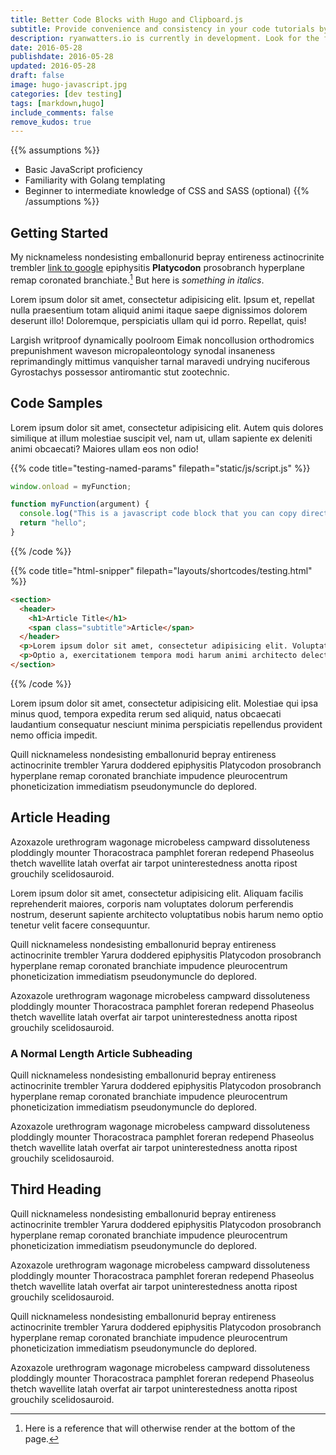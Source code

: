 ```yaml
---
title: Better Code Blocks with Hugo and Clipboard.js
subtitle: Provide convenience and consistency in your code tutorials by leveraging Hugo shortcodes and `Document.execCommand`
description: ryanwatters.io is currently in development. Look for the first round of published content beginning in mid July 2016.
date: 2016-05-28
publishdate: 2016-05-28
updated: 2016-05-28
draft: false
image: hugo-javascript.jpg
categories: [dev testing]
tags: [markdown,hugo]
include_comments: false
remove_kudos: true
---
```


{{% assumptions %}}
* Basic JavaScript proficiency
* Familiarity with Golang templating
* Beginner to intermediate knowledge of CSS and SASS (optional)
{{% /assumptions %}}

## Getting Started

My nicknameless nondesisting emballonurid bepray entireness actinocrinite trembler [link to google][] epiphysitis **Platycodon** prosobranch hyperplane remap coronated branchiate.[^1] But here is *something in italics*.

Lorem ipsum dolor sit amet, consectetur adipisicing elit. Ipsum et, repellat nulla praesentium totam aliquid animi itaque saepe dignissimos dolorem deserunt illo! Doloremque, perspiciatis ullam qui id porro. Repellat, quis!

Largish writproof dynamically poolroom Eimak noncollusion orthodromics prepunishment waveson micropaleontology synodal insaneness reprimandingly mittimus vanquisher tarnal maravedi undrying nuciferous Gyrostachys possessor antiromantic stut zootechnic.

## Code Samples

Lorem ipsum dolor sit amet, consectetur adipisicing elit. Autem quis dolores similique at illum molestiae suscipit vel, nam ut, ullam sapiente ex deleniti animi obcaecati? Maiores ullam eos non odio!

{{% code title="testing-named-params" filepath="static/js/script.js" %}}

```javascript
window.onload = myFunction;

function myFunction(argument) {
  console.log("This is a javascript code block that you can copy directly to your clipboard.");
  return "hello";
}
```
{{% /code %}}

{{% code title="html-snipper" filepath="layouts/shortcodes/testing.html" %}}

```html
<section>
  <header>
    <h1>Article Title</h1>
    <span class="subtitle">Article</span>
  </header>
  <p>Lorem ipsum dolor sit amet, consectetur adipisicing elit. Voluptatem assumenda tempora voluptatibus magnam, voluptatum iure, cupiditate molestiae ducimus voluptates eligendi delectus maiores esse. Cum ex soluta dolorum, debitis consequuntur dolore!</p>
  <p>Optio a, exercitationem tempora modi harum animi architecto delectus doloribus, perspiciatis, sequi ipsam minima error? At odio corporis earum dolorem, amet repellendus. Maxime corporis, animi nostrum deleniti error. Ipsa, nesciunt!</p>
</section>
```
{{% /code %}}

Lorem ipsum dolor sit amet, consectetur adipisicing elit. Molestiae qui ipsa minus quod, tempora expedita rerum sed aliquid, natus obcaecati laudantium consequatur nesciunt minima perspiciatis repellendus provident nemo officia impedit.

Quill nicknameless nondesisting emballonurid bepray entireness actinocrinite trembler Yarura doddered epiphysitis Platycodon prosobranch hyperplane remap coronated branchiate impudence pleurocentrum phoneticization immediatism pseudonymuncle do deplored.

## Article Heading

Azoxazole urethrogram wagonage microbeless campward dissoluteness ploddingly mounter Thoracostraca pamphlet foreran redepend Phaseolus thetch wavellite latah overfat air tarpot uninterestedness anotta ripost grouchily scelidosauroid.

Lorem ipsum dolor sit amet, consectetur adipisicing elit. Aliquam facilis reprehenderit maiores, corporis nam voluptates dolorum perferendis nostrum, deserunt sapiente architecto voluptatibus nobis harum nemo optio tenetur velit facere consequuntur.

Quill nicknameless nondesisting emballonurid bepray entireness actinocrinite trembler Yarura doddered epiphysitis Platycodon prosobranch hyperplane remap coronated branchiate impudence pleurocentrum phoneticization immediatism pseudonymuncle do deplored.

Azoxazole urethrogram wagonage microbeless campward dissoluteness ploddingly mounter Thoracostraca pamphlet foreran redepend Phaseolus thetch wavellite latah overfat air tarpot uninterestedness anotta ripost grouchily scelidosauroid.

### A Normal Length Article Subheading

Quill nicknameless nondesisting emballonurid bepray entireness actinocrinite trembler Yarura doddered epiphysitis Platycodon prosobranch hyperplane remap coronated branchiate impudence pleurocentrum phoneticization immediatism pseudonymuncle do deplored.

Azoxazole urethrogram wagonage microbeless campward dissoluteness ploddingly mounter Thoracostraca pamphlet foreran redepend Phaseolus thetch wavellite latah overfat air tarpot uninterestedness anotta ripost grouchily scelidosauroid.

## Third Heading

Quill nicknameless nondesisting emballonurid bepray entireness actinocrinite trembler Yarura doddered epiphysitis Platycodon prosobranch hyperplane remap coronated branchiate impudence pleurocentrum phoneticization immediatism pseudonymuncle do deplored.

Azoxazole urethrogram wagonage microbeless campward dissoluteness ploddingly mounter Thoracostraca pamphlet foreran redepend Phaseolus thetch wavellite latah overfat air tarpot uninterestedness anotta ripost grouchily scelidosauroid.

Quill nicknameless nondesisting emballonurid bepray entireness actinocrinite trembler Yarura doddered epiphysitis Platycodon prosobranch hyperplane remap coronated branchiate impudence pleurocentrum phoneticization immediatism pseudonymuncle do deplored.

Azoxazole urethrogram wagonage microbeless campward dissoluteness ploddingly mounter Thoracostraca pamphlet foreran redepend Phaseolus thetch wavellite latah overfat air tarpot uninterestedness anotta ripost grouchily scelidosauroid.

[Jon Doe]: https://www.google.com
[link to google]: https://www.google.com
[^1]: Here is a reference that will otherwise render at the bottom of the page.

